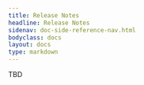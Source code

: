 ```yaml
---
title: Release Notes
headline: Release Notes
sidenav: doc-side-reference-nav.html
bodyclass: docs
layout: docs
type: markdown
---
```


TBD

